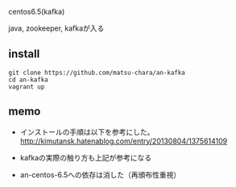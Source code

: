centos6.5(kafka)

java, zookeeper, kafkaが入る

## install

```
git clone https://github.com/matsu-chara/an-kafka
cd an-kafka
vagrant up
```

## memo

* インストールの手順は以下を参考にした。 http://kimutansk.hatenablog.com/entry/20130804/1375614109

* kafkaの実際の触り方も上記が参考になる

* an-centos-6.5への依存は消した（再頒布性重視）
